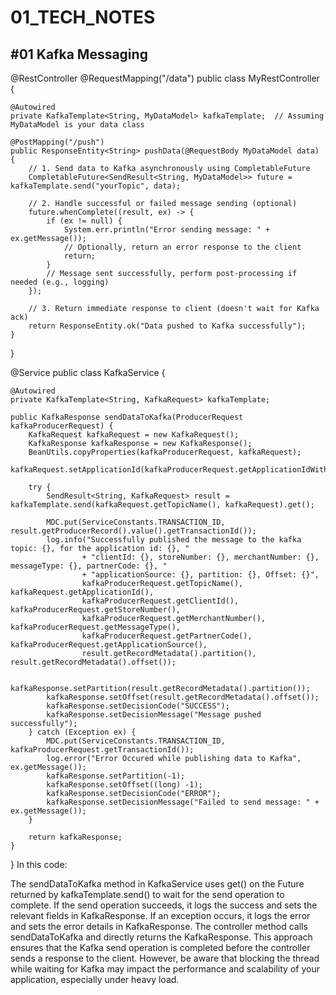 # 01_TECH_NOTES

#01 Kafka Messaging
-------------------
@RestController
@RequestMapping("/data")
public class MyRestController {

    @Autowired
    private KafkaTemplate<String, MyDataModel> kafkaTemplate;  // Assuming MyDataModel is your data class

    @PostMapping("/push")
    public ResponseEntity<String> pushData(@RequestBody MyDataModel data) {
        // 1. Send data to Kafka asynchronously using CompletableFuture
        CompletableFuture<SendResult<String, MyDataModel>> future = kafkaTemplate.send("yourTopic", data);

        // 2. Handle successful or failed message sending (optional)
        future.whenComplete((result, ex) -> {
            if (ex != null) {
                System.err.println("Error sending message: " + ex.getMessage());
                // Optionally, return an error response to the client
                return;
            }
            // Message sent successfully, perform post-processing if needed (e.g., logging)
        });

        // 3. Return immediate response to client (doesn't wait for Kafka ack)
        return ResponseEntity.ok("Data pushed to Kafka successfully");
    }
}


@Service
public class KafkaService {

    @Autowired
    private KafkaTemplate<String, KafkaRequest> kafkaTemplate;

    public KafkaResponse sendDataToKafka(ProducerRequest kafkaProducerRequest) {
        KafkaRequest kafkaRequest = new KafkaRequest();
        KafkaResponse kafkaResponse = new KafkaResponse();
        BeanUtils.copyProperties(kafkaProducerRequest, kafkaRequest);
        kafkaRequest.setApplicationId(kafkaProducerRequest.getApplicationIdWithPrefix());
        
        try {
            SendResult<String, KafkaRequest> result = kafkaTemplate.send(kafkaRequest.getTopicName(), kafkaRequest).get();
            
            MDC.put(ServiceConstants.TRANSACTION_ID, result.getProducerRecord().value().getTransactionId());
            log.info("Successfully published the message to the kafka topic: {}, for the application id: {}, "
                    + "clientId: {}, storeNumber: {}, merchantNumber: {}, messageType: {}, partnerCode: {}, "
                    + "applicationSource: {}, partition: {}, Offset: {}",
                    kafkaProducerRequest.getTopicName(), kafkaRequest.getApplicationId(),
                    kafkaProducerRequest.getClientId(), kafkaProducerRequest.getStoreNumber(),
                    kafkaProducerRequest.getMerchantNumber(), kafkaProducerRequest.getMessageType(),
                    kafkaProducerRequest.getPartnerCode(), kafkaProducerRequest.getApplicationSource(),
                    result.getRecordMetadata().partition(), result.getRecordMetadata().offset());
            
            kafkaResponse.setPartition(result.getRecordMetadata().partition());
            kafkaResponse.setOffset(result.getRecordMetadata().offset());
            kafkaResponse.setDecisionCode("SUCCESS");
            kafkaResponse.setDecisionMessage("Message pushed successfully");
        } catch (Exception ex) {
            MDC.put(ServiceConstants.TRANSACTION_ID, kafkaProducerRequest.getTransactionId());
            log.error("Error Occured while publishing data to Kafka", ex.getMessage());
            kafkaResponse.setPartition(-1);
            kafkaResponse.setOffset((long) -1);
            kafkaResponse.setDecisionCode("ERROR");
            kafkaResponse.setDecisionMessage("Failed to send message: " + ex.getMessage());
        }
        
        return kafkaResponse;
    }
}
In this code:

The sendDataToKafka method in KafkaService uses get() on the Future returned by kafkaTemplate.send() to wait for the send operation to complete.
If the send operation succeeds, it logs the success and sets the relevant fields in KafkaResponse.
If an exception occurs, it logs the error and sets the error details in KafkaResponse.
The controller method calls sendDataToKafka and directly returns the KafkaResponse.
This approach ensures that the Kafka send operation is completed before the controller sends a response to the client. However, be aware that blocking the thread while waiting for Kafka may impact the performance and scalability of your application, especially under heavy load.
